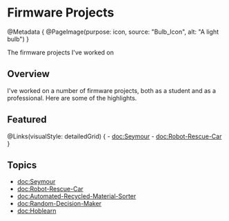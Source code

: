 # Firmware Projects

@Metadata {
    @PageImage(purpose: icon, source: "Bulb_Icon", alt: "A light bulb")
}

The firmware projects I've worked on

## Overview

I've worked on a number of firmware projects, both as a student and as a professional. Here are some of the highlights.

## Featured

@Links(visualStyle: detailedGrid) {
    - <doc:Seymour>
    - <doc:Robot-Rescue-Car>
}

## Topics
- <doc:Seymour>
- <doc:Robot-Rescue-Car>
- <doc:Automated-Recycled-Material-Sorter>
- <doc:Random-Decision-Maker>
- <doc:Hoblearn>
